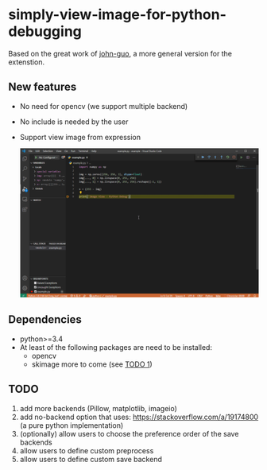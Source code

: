 # simply-view-image-for-python-debugging

Based on the great work of [john-guo](https://github.com/john-guo/simply-view-image-for-python-opencv-debugging), a more general version for the extenstion.

## New features

* No need for opencv (we support multiple backend)
* No include is needed by the user
* Support view image from expression
  
  ![Expression View](expression-example.gif)


## Dependencies

* python>=3.4
* At least of the following packages are need to be installed:
  - opencv
  - skimage
  more to come (see [TODO 1](#TODO))

## TODO
1. add more backends (Pillow, matplotlib, imageio)
1. add no-backend option that uses: https://stackoverflow.com/a/19174800 (a pure python implementation)
1. (optionally) allow users to choose the preference order of the save backends
1. allow users to define custom preprocess
1. allow users to define custom save backend
